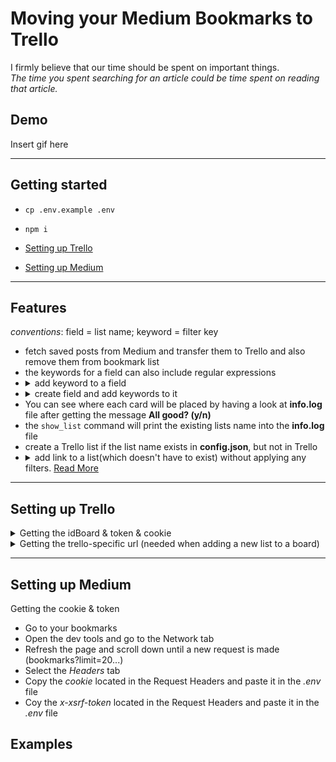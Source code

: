
<!-- ### There is also an article about this.  -->

# Moving your Medium Bookmarks to Trello
I firmly believe that our time should be spent on important things. <br>
*The time you spent searching for an article could be time spent on reading that article.*

## Demo
Insert gif here

---

## Getting started

* ```cp .env.example .env```

* ```npm i```

* [Setting up Trello](#setting-up-trello)

* [Setting up Medium](#setting-up-medium)

---

## Features

*conventions*: field = list name; keyword = filter key

* fetch saved posts from Medium and transfer them to Trello and also remove them from bookmark list
* the keywords for a field can also include regular expressions
* <details>
    <summary>add keyword to a field</summary>
    <div>
        Syntax: <code> $field_name $filter_key1 | $filter_key2</code>
        <br>
        Example: <code>react react hooks | \bstyled components\b</code>
    </div>
    </details> 
* <details>
    <summary>create field and add keywords to it</summary>
    <div>
        Syntax: <code> create!$field_name $filter_key1 | $filter_key2</code>
        <br>
        Example: <code> create!posts development posts </code>
    </div>
    </details> 
* You can see where each card will be placed by having a look at **info.log** file after getting the message **All good? (y/n)**
* the `show_list` command will print the existing lists name into the **info.log** file
* create a Trello list if the list name exists in **config.json**, but not in Trello
* <details>
    <summary>add link to a list(which doesn't have to exist) without applying any filters. <a href="https://github.com/Andrei0872/medium-bookmarks-to-trello/pull/2">Read More</a></summary>
    <p>
        Syntax: <code> temp!$list_name </code>
        <br>
        Example: <code> temp!react </code>
    </p>
  </details>

---

## Setting up Trello

<details>
    <summary>
        Getting the idBoard & token & cookie
    </summary>
    <ul>
        <li>Create a new card</li>
        <li>Open the dev tools and open the Network tab</li>
        <li>Clear the Network tab.</li>
        <li>Create a new list(doesn't matter the name)</li>
        <li>Click on the <i>lists</i> request</li>
        <li>Click on the <i>Headers</i> tab</li>
        <li>Head over to <i>Request Payload</i></li>
        <li>Select the <i>idBoard</i> and paste it in the <i>.env</i> file</li>
        <li>Select the <i>token</i> and paste it in the <i>.env</i> file next to <i>tokenTrello</i></li>
        <li>Select the <i>cookie</i>(located in the Request Headers) and paste it in the <i>.env</i> file next to <i>cookieTrello</i></li>
    </ul>
</details>

<details>
    <summary>
        Getting the trello-specific url (needed when adding a new list to a board)
    </summary>
    <ul>
        <li>Copy the short link from the url (https://trello.com/b/COPY_THIS_ONE/board_name)</li>
        <li>Head over the <i>urlTrello</i> property</li>
        <li>in the <i>.env</i> file replace the <i>YOUR_BOARD_ID</i> with the short link</li>
        <li>You may now delete the list you have created earlier</li>
    </ul>
</details>

---

## Setting up Medium

Getting the cookie & token
* Go to your bookmarks
* Open the dev tools and go to the Network tab
* Refresh the page and scroll down until a new request is made (bookmarks?limit=20...)
* Select the <i>Headers</i> tab
* Copy the <i>cookie</i> located in the Request Headers and paste it in the <i>.env</i> file
* Coy the <i>x-xsrf-token</i> located in the Request Headers and paste it in the <i>.env</i> file

## Examples
<!-- SS with medium bookmarks -->
<!-- cli when running the main commnad -->
<!-- trello afterwards -->
<!-- all or nothing -->
